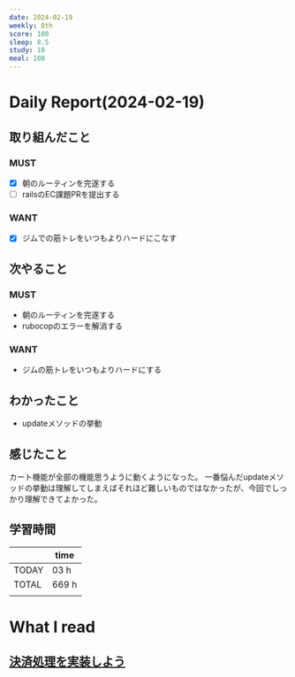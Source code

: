 ```yaml
---
date: 2024-02-19
weekly: 8th
score: 100
sleep: 8.5
study: 10
meal: 100
---
```

# Daily Report(2024-02-19)
## 取り組んだこと
### MUST
- [x]  朝のルーティンを完遂する
- [ ] railsのEC課題PRを提出する
### WANT
- [x] ジムでの筋トレをいつもよりハードにこなす
## 次やること
### MUST
- 朝のルーティンを完遂する
- rubocopのエラーを解消する
### WANT
- ジムの筋トレをいつもよりハードにする
## わかったこと
- updateメソッドの挙動
## 感じたこと
カート機能が全部の機能思うように動くようになった。
一番悩んだupdateメソッドの挙動は理解してしまえばそれほど難しいものではなかったが、今回でしっかり理解できてよかった。
## 学習時間
|  | time |
| ---- | ---- |
| TODAY | 03 h |
| TOTAL | 669 h |
|  |  |
# What I read
## [決済処理を実装しよう](https://zenn.dev/farstep/books/7f169cdc597ada/viewer/decc72)
